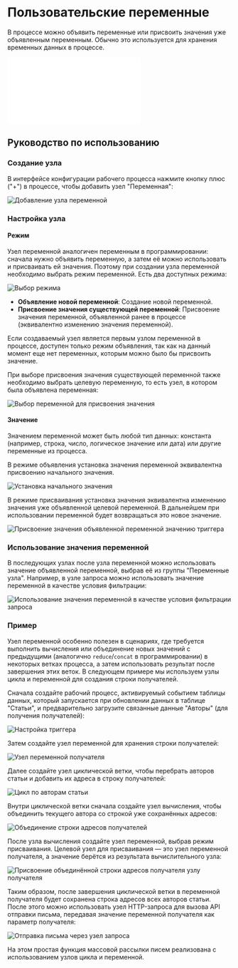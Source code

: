 # Пользовательские переменные

<PluginInfo name="workflow-variable" link="/handbook/workflow/plugins/variable" commercial="true"></PluginInfo>

В процессе можно объявить переменные или присвоить значения уже объявленным переменным. Обычно это используется для хранения временных данных в процессе.

<embed src="../../../_partials/commercial-installation.md"></embed>

## Руководство по использованию

### Создание узла

В интерфейсе конфигурации рабочего процесса нажмите кнопку плюс ("+") в процессе, чтобы добавить узел "Переменная":

![Добавление узла переменной](https://static-docs.nocobase.com/53b1e48e777bfff7f2a08271526ef3ee.png)

### Настройка узла

#### Режим

Узел переменной аналогичен переменным в программировании: сначала нужно объявить переменную, а затем её можно использовать и присваивать ей значения. Поэтому при создании узла переменной необходимо выбрать режим переменной. Есть два доступных режима:

![Выбор режима](https://static-docs.nocobase.com/49d8b7b501de6faef6f303262aa14550.png)

- **Объявление новой переменной**: Создание новой переменной.
- **Присвоение значения существующей переменной**: Присвоение значения переменной, объявленной ранее в процессе (эквивалентно изменению значения переменной).

Если создаваемый узел является первым узлом переменной в процессе, доступен только режим объявления, так как на данный момент еще нет переменных, которым можно было бы присвоить значение.

При выборе присвоения значения существующей переменной также необходимо выбрать целевую переменную, то есть узел, в котором была объявлена переменная:

![Выбор переменной для присвоения значения](https://static-docs.nocobase.com/1ce8911548d7347e693d8cc8ac1953eb.png)

#### Значение

Значением переменной может быть любой тип данных: константа (например, строка, число, логическое значение или дата) или другие переменные из процесса.

В режиме объявления установка значения переменной эквивалентна присвоению начального значения.

![Установка начального значения](https://static-docs.nocobase.com/4ce2c508986565ad537343013758c6a4.png)

В режиме присваивания установка значения эквивалентна изменению значения уже объявленной целевой переменной. В дальнейшем при использовании переменной будет возвращаться это новое значение.

![Присвоение значения объявленной переменной значению триггера](https://static-docs.nocobase.com/858bae180712ad279ae6a964a77a7659.png)

### Использование значения переменной

В последующих узлах после узла переменной можно использовать значение объявленной переменной, выбрав её из группы "Переменные узла". Например, в узле запроса можно использовать значение переменной в качестве условия фильтрации:

![Использование значения переменной в качестве условия фильтрации запроса](https://static-docs.nocobase.com/1ca91c295254ff85999a1751499f14bc.png)

### Пример

Узел переменной особенно полезен в сценариях, где требуется выполнить вычисления или объединение новых значений с предыдущими (аналогично `reduce`/`concat` в программировании) в некоторых ветках процесса, а затем использовать результат после завершения этих веток. В следующем примере мы используем узлы цикла и переменной для создания строки получателей.

Сначала создайте рабочий процесс, активируемый событием таблицы данных, который запускается при обновлении данных в таблице "Статьи", и предварительно загрузите связанные данные "Авторы" (для получения получателей):

![Настройка триггера](https://static-docs.nocobase.com/93327530a93c695c637d74cdfdcd5cde.png)

Затем создайте узел переменной для хранения строки получателей:

![Узел переменной получателя](https://static-docs.nocobase.com/d26fa4a7e7ee4f34e0d8392a51c6666e.png)

Далее создайте узел циклической ветки, чтобы перебрать авторов статьи и добавить их адреса в строку получателей:

![Цикл по авторам статьи](https://static-docs.nocobase.com/083fe62c943c17a643dc47ec2872e07c.png)

Внутри циклической ветки сначала создайте узел вычисления, чтобы объединить текущего автора со строкой уже сохранённых адресов:

![Объединение строки адресов получателей](https://static-docs.nocobase.com/5d21a990162f32cb8818d27b16fd1bcd.png)

После узла вычисления создайте узел переменной, выбрав режим присваивания. Целевой узел для присваивания — это узел переменной получателя, а значение берётся из результата вычислительного узла:

![Присвоение объединённой строки адресов получателя узлу получателя](https://static-docs.nocobase.com/fc40ed95dd9b61d924b7ca11b23f9482.png)

Таким образом, после завершения циклической ветки в переменной получателя будет сохранена строка адресов всех авторов статьи. После этого можно использовать узел HTTP-запроса для вызова API отправки письма, передавая значение переменной получателя как параметр получателя:

![Отправка письма через узел запроса](https://static-docs.nocobase.com/37f71aa1a63e172bcb2dce10a250947e.png)

На этом простая функция массовой рассылки писем реализована с использованием узлов цикла и переменной.